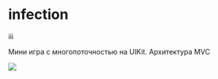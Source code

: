 # infection
iii

Мини игра с многопоточностью на UIKit. 
Архитектура MVC

![](https://i.ibb.co/kmWr2nY/Screenshot-2024-04-29-at-01-13-24.png)
